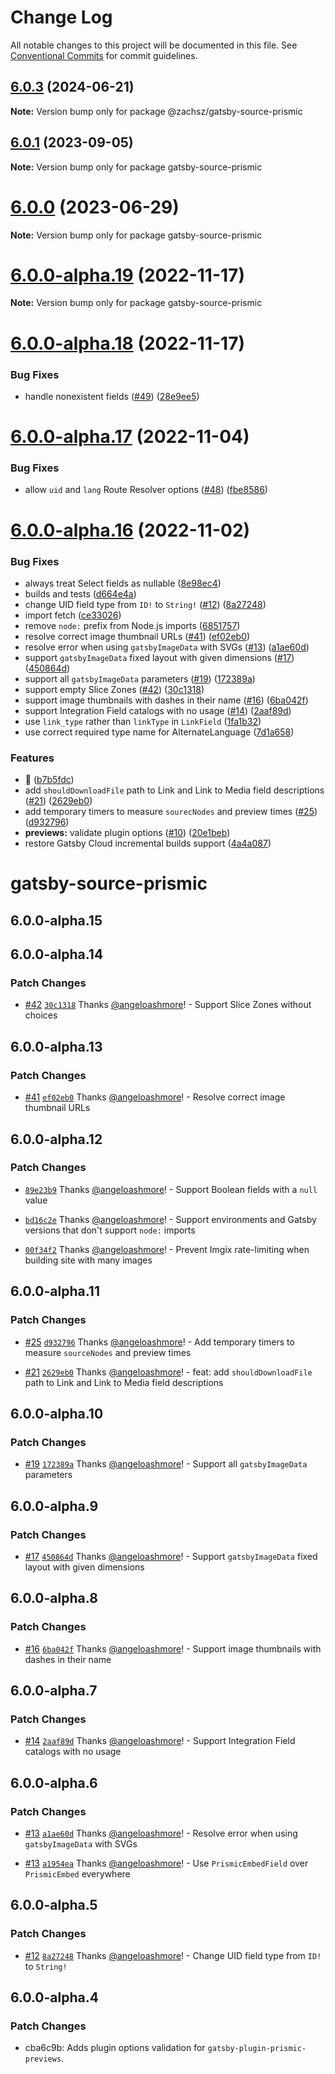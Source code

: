 # Change Log

All notable changes to this project will be documented in this file.
See [Conventional Commits](https://conventionalcommits.org) for commit guidelines.

## [6.0.3](https://github.com/prismicio-community/prismic-gatsby-early-access/compare/v6.0.1...v6.0.3) (2024-06-21)

**Note:** Version bump only for package @zachsz/gatsby-source-prismic





## [6.0.1](https://github.com/prismicio-community/prismic-gatsby-early-access/compare/v6.0.0...v6.0.1) (2023-09-05)

**Note:** Version bump only for package gatsby-source-prismic





# [6.0.0](https://github.com/prismicio-community/prismic-gatsby-early-access/compare/v5.3.1...v6.0.0) (2023-06-29)

**Note:** Version bump only for package gatsby-source-prismic





# [6.0.0-alpha.19](https://github.com/prismicio-community/prismic-gatsby-early-access/compare/v6.0.0-alpha.18...v6.0.0-alpha.19) (2022-11-17)

**Note:** Version bump only for package gatsby-source-prismic





# [6.0.0-alpha.18](https://github.com/prismicio-community/prismic-gatsby-early-access/compare/v6.0.0-alpha.17...v6.0.0-alpha.18) (2022-11-17)

### Bug Fixes

- handle nonexistent fields ([#49](https://github.com/prismicio-community/prismic-gatsby-early-access/issues/49)) ([28e9ee5](https://github.com/prismicio-community/prismic-gatsby-early-access/commit/28e9ee551fa1a50b364d17dc19a7123c13b6971d))

# [6.0.0-alpha.17](https://github.com/prismicio-community/prismic-gatsby-early-access/compare/v6.0.0-alpha.16...v6.0.0-alpha.17) (2022-11-04)

### Bug Fixes

- allow `uid` and `lang` Route Resolver options ([#48](https://github.com/prismicio-community/prismic-gatsby-early-access/issues/48)) ([fbe8586](https://github.com/prismicio-community/prismic-gatsby-early-access/commit/fbe858663b17098c2305793b962ce45255c0cc18))

# [6.0.0-alpha.16](https://github.com/prismicio-community/prismic-gatsby-early-access/compare/v6.0.0-alpha.0...v6.0.0-alpha.16) (2022-11-02)

### Bug Fixes

- always treat Select fields as nullable ([8e98ec4](https://github.com/prismicio-community/prismic-gatsby-early-access/commit/8e98ec4df57a8cfb98a9365ecea0ba5c66a78128))
- builds and tests ([d664e4a](https://github.com/prismicio-community/prismic-gatsby-early-access/commit/d664e4acd50adc61a7671181d3daddbb623686df))
- change UID field type from `ID!` to `String!` ([#12](https://github.com/prismicio-community/prismic-gatsby-early-access/issues/12)) ([8a27248](https://github.com/prismicio-community/prismic-gatsby-early-access/commit/8a27248e4f82ab6d90b7980617e315ef3b3f0cb9))
- import fetch ([ce33026](https://github.com/prismicio-community/prismic-gatsby-early-access/commit/ce33026d379cee7145d5a482bebda185f74e4ef6))
- remove `node:` prefix from Node.js imports ([6851757](https://github.com/prismicio-community/prismic-gatsby-early-access/commit/6851757f4669bf6b385b84d99302b2d358d9461b))
- resolve correct image thumbnail URLs ([#41](https://github.com/prismicio-community/prismic-gatsby-early-access/issues/41)) ([ef02eb0](https://github.com/prismicio-community/prismic-gatsby-early-access/commit/ef02eb06294d2b5bd4a6ff20c54737600876edcc))
- resolve error when using `gatsbyImageData` with SVGs ([#13](https://github.com/prismicio-community/prismic-gatsby-early-access/issues/13)) ([a1ae60d](https://github.com/prismicio-community/prismic-gatsby-early-access/commit/a1ae60dec307f7017982adec228e2e4b539623cf))
- support `gatsbyImageData` fixed layout with given dimensions ([#17](https://github.com/prismicio-community/prismic-gatsby-early-access/issues/17)) ([450864d](https://github.com/prismicio-community/prismic-gatsby-early-access/commit/450864d085d14cf00f8f1985bebe43caf51175b0))
- support all `gatsbyImageData` parameters ([#19](https://github.com/prismicio-community/prismic-gatsby-early-access/issues/19)) ([172389a](https://github.com/prismicio-community/prismic-gatsby-early-access/commit/172389a752123738eb06cc33d8a8dd63467ce790))
- support empty Slice Zones ([#42](https://github.com/prismicio-community/prismic-gatsby-early-access/issues/42)) ([30c1318](https://github.com/prismicio-community/prismic-gatsby-early-access/commit/30c131860d7d72ddca467b11aa84f49f038c6e1e))
- support image thumbnails with dashes in their name ([#16](https://github.com/prismicio-community/prismic-gatsby-early-access/issues/16)) ([6ba042f](https://github.com/prismicio-community/prismic-gatsby-early-access/commit/6ba042fe33ec0678c04f69f70d5f20c1970fc7d3))
- support Integration Field catalogs with no usage ([#14](https://github.com/prismicio-community/prismic-gatsby-early-access/issues/14)) ([2aaf89d](https://github.com/prismicio-community/prismic-gatsby-early-access/commit/2aaf89d2816c244c1e44b261a94e5c420a0c8cbc))
- use `link_type` rather than `linkType` in `LinkField` ([1fa1b32](https://github.com/prismicio-community/prismic-gatsby-early-access/commit/1fa1b3284114f854b8e60fa1b29dcb6d5e1a8a56))
- use correct required type name for AlternateLanguage ([7d1a658](https://github.com/prismicio-community/prismic-gatsby-early-access/commit/7d1a65851571e95efde26cd75b7e5eaf8b3dbc70))

### Features

- 🍬 ([b7b5fdc](https://github.com/prismicio-community/prismic-gatsby-early-access/commit/b7b5fdc441672f08f4f3ec2d8654fd2610374132))
- add `shouldDownloadFile` path to Link and Link to Media field descriptions ([#21](https://github.com/prismicio-community/prismic-gatsby-early-access/issues/21)) ([2629eb0](https://github.com/prismicio-community/prismic-gatsby-early-access/commit/2629eb02e3b6ac6293b6c34bc2ea13f7a0b2a501))
- add temporary timers to measure `sourecNodes` and preview times ([#25](https://github.com/prismicio-community/prismic-gatsby-early-access/issues/25)) ([d932796](https://github.com/prismicio-community/prismic-gatsby-early-access/commit/d9327969bfd51ea975b9e611d4329cf2a39386dc))
- **previews:** validate plugin options ([#10](https://github.com/prismicio-community/prismic-gatsby-early-access/issues/10)) ([20e1beb](https://github.com/prismicio-community/prismic-gatsby-early-access/commit/20e1bebf34093e1add544ab090f1ed13475f5658))
- restore Gatsby Cloud incremental builds support ([4a4a087](https://github.com/prismicio-community/prismic-gatsby-early-access/commit/4a4a087b3b94b80a46b013dfc6d9a24f64611d7c))

# gatsby-source-prismic

## 6.0.0-alpha.15

## 6.0.0-alpha.14

### Patch Changes

- [#42](https://github.com/prismicio-community/prismic-gatsby-early-access/pull/42) [`30c1318`](https://github.com/prismicio-community/prismic-gatsby-early-access/commit/30c131860d7d72ddca467b11aa84f49f038c6e1e) Thanks [@angeloashmore](https://github.com/angeloashmore)! - Support Slice Zones without choices

## 6.0.0-alpha.13

### Patch Changes

- [#41](https://github.com/prismicio-community/prismic-gatsby-early-access/pull/41) [`ef02eb0`](https://github.com/prismicio-community/prismic-gatsby-early-access/commit/ef02eb06294d2b5bd4a6ff20c54737600876edcc) Thanks [@angeloashmore](https://github.com/angeloashmore)! - Resolve correct image thumbnail URLs

## 6.0.0-alpha.12

### Patch Changes

- [`89e23b9`](https://github.com/prismicio-community/prismic-gatsby-early-access/commit/89e23b95d6f729a5076ac7bcb78ba6f8018fec50) Thanks [@angeloashmore](https://github.com/angeloashmore)! - Support Boolean fields with a `null` value

* [`bd16c2e`](https://github.com/prismicio-community/prismic-gatsby-early-access/commit/bd16c2ef4a148afff8cec7935a43db24e9999d5e) Thanks [@angeloashmore](https://github.com/angeloashmore)! - Support environments and Gatsby versions that don't support `node:` imports

- [`00f34f2`](https://github.com/prismicio-community/prismic-gatsby-early-access/commit/00f34f2c851296d949bc511c42db631d78dbc302) Thanks [@angeloashmore](https://github.com/angeloashmore)! - Prevent Imgix rate-limiting when building site with many images

## 6.0.0-alpha.11

### Patch Changes

- [#25](https://github.com/prismicio-community/prismic-gatsby-early-access/pull/25) [`d932796`](https://github.com/prismicio-community/prismic-gatsby-early-access/commit/d9327969bfd51ea975b9e611d4329cf2a39386dc) Thanks [@angeloashmore](https://github.com/angeloashmore)! - Add temporary timers to measure `sourceNodes` and preview times

* [#21](https://github.com/prismicio-community/prismic-gatsby-early-access/pull/21) [`2629eb0`](https://github.com/prismicio-community/prismic-gatsby-early-access/commit/2629eb02e3b6ac6293b6c34bc2ea13f7a0b2a501) Thanks [@angeloashmore](https://github.com/angeloashmore)! - feat: add `shouldDownloadFile` path to Link and Link to Media field descriptions

## 6.0.0-alpha.10

### Patch Changes

- [#19](https://github.com/prismicio-community/prismic-gatsby-early-access/pull/19) [`172389a`](https://github.com/prismicio-community/prismic-gatsby-early-access/commit/172389a752123738eb06cc33d8a8dd63467ce790) Thanks [@angeloashmore](https://github.com/angeloashmore)! - Support all `gatsbyImageData` parameters

## 6.0.0-alpha.9

### Patch Changes

- [#17](https://github.com/prismicio-community/prismic-gatsby-early-access/pull/17) [`450864d`](https://github.com/prismicio-community/prismic-gatsby-early-access/commit/450864d085d14cf00f8f1985bebe43caf51175b0) Thanks [@angeloashmore](https://github.com/angeloashmore)! - Support `gatsbyImageData` fixed layout with given dimensions

## 6.0.0-alpha.8

### Patch Changes

- [#16](https://github.com/prismicio-community/prismic-gatsby-early-access/pull/16) [`6ba042f`](https://github.com/prismicio-community/prismic-gatsby-early-access/commit/6ba042fe33ec0678c04f69f70d5f20c1970fc7d3) Thanks [@angeloashmore](https://github.com/angeloashmore)! - Support image thumbnails with dashes in their name

## 6.0.0-alpha.7

### Patch Changes

- [#14](https://github.com/prismicio-community/prismic-gatsby-early-access/pull/14) [`2aaf89d`](https://github.com/prismicio-community/prismic-gatsby-early-access/commit/2aaf89d2816c244c1e44b261a94e5c420a0c8cbc) Thanks [@angeloashmore](https://github.com/angeloashmore)! - Support Integration Field catalogs with no usage

## 6.0.0-alpha.6

### Patch Changes

- [#13](https://github.com/prismicio-community/prismic-gatsby-early-access/pull/13) [`a1ae60d`](https://github.com/prismicio-community/prismic-gatsby-early-access/commit/a1ae60dec307f7017982adec228e2e4b539623cf) Thanks [@angeloashmore](https://github.com/angeloashmore)! - Resolve error when using `gatsbyImageData` with SVGs

* [#13](https://github.com/prismicio-community/prismic-gatsby-early-access/pull/13) [`a1954ea`](https://github.com/prismicio-community/prismic-gatsby-early-access/commit/a1954ea20bee0e8a596a822938740a71445dede6) Thanks [@angeloashmore](https://github.com/angeloashmore)! - Use `PrismicEmbedField` over `PrismicEmbed` everywhere

## 6.0.0-alpha.5

### Patch Changes

- [#12](https://github.com/prismicio-community/prismic-gatsby-early-access/pull/12) [`8a27248`](https://github.com/prismicio-community/prismic-gatsby-early-access/commit/8a27248e4f82ab6d90b7980617e315ef3b3f0cb9) Thanks [@angeloashmore](https://github.com/angeloashmore)! - Change UID field type from `ID!` to `String!`

## 6.0.0-alpha.4

### Patch Changes

- cba6c9b: Adds plugin options validation for `gatsby-plugin-prismic-previews`.
